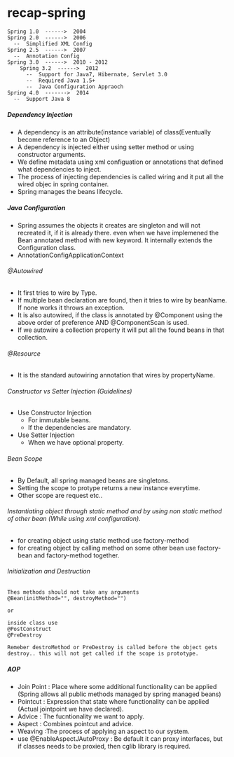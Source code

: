 # recap-spring
```
Spring 1.0  ------>  2004
Spring 2.0  ------>  2006
  --  Simplified XML Config
Spring 2.5  ------>  2007
  --  Annotation Config
Spring 3.0  ------>  2010 - 2012
    Spring 3.2  ------>  2012
      --  Support for Java7, Hibernate, Servlet 3.0
      --  Required Java 1.5+
      --  Java Configuration Appraoch
Spring 4.0  ------->  2014
  --  Support Java 8

```

##### Dependency Injection
* A dependency is an attribute(instance variable) of class(Eventually become reference to an Object)
* A dependency is injected either using setter method or using constructor arguments.
* We define metadata using xml configuation or annotations that defined what dependencies to inject.
* The process of injecting dependencies is called wiring and it put all the wired objec in spring container.
* Spring manages the beans lifecycle.


##### Java Configuration
* Spring assumes the objects it creates are singleton and will not recreated it, if it is already there. even when we have implemened the Bean annotated method with new keyword. It internally extends the Configuration class.
* AnnotationConfigApplicationContext


###### @Autowired
* It first tries to wire by Type.
* If multiple bean declaration are found, then it tries to wire by beanName. If none works it throws an exception.
* It is also autowired, if the class is annotated by @Component using the above order of preference AND @ComponentScan is used.
* If we autowire a collection property it will put all the found beans in that collection.

###### @Resource
* It is the standard autowiring annotation that wires by propertyName.

###### Constructor vs Setter Injection (Guidelines)
* Use Constructor Injection
  * For immutable beans.
  * If the dependencies are mandatory.
* Use Setter Injection
  * When we have optional property.
###### Bean Scope
* By Default, all spring managed beans are singletons.
* Setting the scope to protype returns a new instance everytime.
* Other scope are request etc..

###### Instantiating object through static method and by using non static method of other bean (While using xml configuration).
* for creating object using static method use factory-method
* for creating object by calling method on some other bean use factory-bean and factory-method together.

###### Initialization and Destruction
```
Thes methods should not take any arguments
@Bean(initMethod="", destroyMethod="")

or

inside class use 
@PostConstruct
@PreDestroy

Remeber destroMethod or PreDestroy is called before the object gets destroy.. this will not get called if the scope is prototype.
```
##### AOP
* Join Point : Place where some additional functionality can be applied (Spring allows all public methods managed by spring managed beans)
* Pointcut : Expression that state where functionality can be applied (Actual jointpoint we have declared).
* Advice : The fucntionality we want to apply.
* Aspect : Combines pointcut and advice.
* Weaving :The process of applying an aspect to our system.
* use @EnableAspectJAutoProxy : Be default it can proxy interfaces, but if classes needs to be proxied, then cglib library is required.
